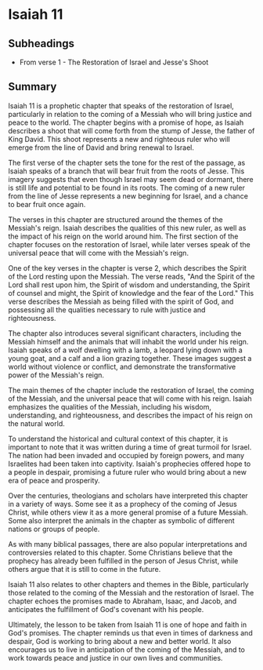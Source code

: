 # Isaiah 11

## Subheadings

* From verse 1 - The Restoration of Israel and Jesse's Shoot

## Summary

Isaiah 11 is a prophetic chapter that speaks of the restoration of Israel, particularly in relation to the coming of a Messiah who will bring justice and peace to the world. The chapter begins with a promise of hope, as Isaiah describes a shoot that will come forth from the stump of Jesse, the father of King David. This shoot represents a new and righteous ruler who will emerge from the line of David and bring renewal to Israel.

The first verse of the chapter sets the tone for the rest of the passage, as Isaiah speaks of a branch that will bear fruit from the roots of Jesse. This imagery suggests that even though Israel may seem dead or dormant, there is still life and potential to be found in its roots. The coming of a new ruler from the line of Jesse represents a new beginning for Israel, and a chance to bear fruit once again.

The verses in this chapter are structured around the themes of the Messiah's reign. Isaiah describes the qualities of this new ruler, as well as the impact of his reign on the world around him. The first section of the chapter focuses on the restoration of Israel, while later verses speak of the universal peace that will come with the Messiah's reign.

One of the key verses in the chapter is verse 2, which describes the Spirit of the Lord resting upon the Messiah. The verse reads, "And the Spirit of the Lord shall rest upon him, the Spirit of wisdom and understanding, the Spirit of counsel and might, the Spirit of knowledge and the fear of the Lord." This verse describes the Messiah as being filled with the spirit of God, and possessing all the qualities necessary to rule with justice and righteousness.

The chapter also introduces several significant characters, including the Messiah himself and the animals that will inhabit the world under his reign. Isaiah speaks of a wolf dwelling with a lamb, a leopard lying down with a young goat, and a calf and a lion grazing together. These images suggest a world without violence or conflict, and demonstrate the transformative power of the Messiah's reign.

The main themes of the chapter include the restoration of Israel, the coming of the Messiah, and the universal peace that will come with his reign. Isaiah emphasizes the qualities of the Messiah, including his wisdom, understanding, and righteousness, and describes the impact of his reign on the natural world.

To understand the historical and cultural context of this chapter, it is important to note that it was written during a time of great turmoil for Israel. The nation had been invaded and occupied by foreign powers, and many Israelites had been taken into captivity. Isaiah's prophecies offered hope to a people in despair, promising a future ruler who would bring about a new era of peace and prosperity.

Over the centuries, theologians and scholars have interpreted this chapter in a variety of ways. Some see it as a prophecy of the coming of Jesus Christ, while others view it as a more general promise of a future Messiah. Some also interpret the animals in the chapter as symbolic of different nations or groups of people.

As with many biblical passages, there are also popular interpretations and controversies related to this chapter. Some Christians believe that the prophecy has already been fulfilled in the person of Jesus Christ, while others argue that it is still to come in the future.

Isaiah 11 also relates to other chapters and themes in the Bible, particularly those related to the coming of the Messiah and the restoration of Israel. The chapter echoes the promises made to Abraham, Isaac, and Jacob, and anticipates the fulfillment of God's covenant with his people.

Ultimately, the lesson to be taken from Isaiah 11 is one of hope and faith in God's promises. The chapter reminds us that even in times of darkness and despair, God is working to bring about a new and better world. It also encourages us to live in anticipation of the coming of the Messiah, and to work towards peace and justice in our own lives and communities.
